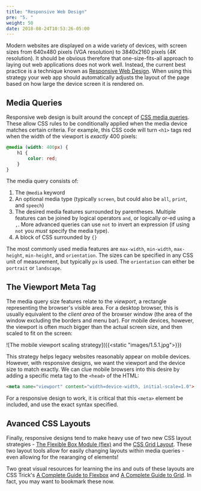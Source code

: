 ```yaml
---
title: "Responsive Web Design"
pre: "5. "
weight: 50
date: 2018-08-24T10:53:26-05:00
---
```

Modern websites are displayed on a wide variety of devices, with screen sizes from 640x480 pixels (VGA resolution) to 3840x2160 pixels (4K resolution). It should be obvious therefore that one-size-fits-all approach to laying out web applications does not work well.  Instead, the current best practice is a technique known as [Responsive Web Design](https://en.wikipedia.org/wiki/Responsive_web_design).  When using this strategy your web app should automatically adjusts the layout of the page based on how large the device screen it is rendered on.

## Media Queries

Responsive web design is built around the concept of [CSS media queries](https://developer.mozilla.org/en-US/docs/Web/CSS/Media_Queries/Using_media_queries).  These allow CSS rules to be conditionally applied when the media device matches certain criteria.  For example, this CSS code will turn `<h1>` tags red when the width of the viewport is _exactly_ 400 pixels:

```css
@media (width: 400px) {
    h1 {
        color: red;
    }
}
```

The media query consists of:
1. The `@media` keyword
2. An optional media type (typically `screen`, but could also be `all`, `print`, and `speech`)
3. The desired media features surrounded by parentheses.  Multiple features can be joined by logical operators `and`, or logically or-ed using a `,`.  More advanced queries can use `not` to invert an expression (if using `not` you _must_ specify the media type).
4. A block of CSS surrounded by `{}` 

The most commonly used media features are `max-width`, `min-width`, `max-height`, `min-height`, and `orientation`. The sizes can be specified in any CSS unit of measurement, but typically `px` is used.  The `orientation` can either be `portrait` or `landscape`.

## The Viewport Meta Tag

The media query size features relate to the _viewport_, a rectangle representing the browser's visible area.  For a desktop browser, this is usually equivalent to the _client area_ of the browser window (the area of the window excluding the borders and menu bar).  For mobile devices, however, the viewport is often much bigger than the actual screen size, and then scaled to fit on the screen:

![The mobile viewport scaling strategy]({{<static "images/1.5.1.jpg">}})

This strategy helps legacy websites reasonably appear on mobile devices.  However, with responsive designs, we want the viewport and the device size to match exactly.  We can clue mobile browsers into this desire by adding a specific meta tag to the `<head>` of the HTML:

```html
<meta name="viewport" content="width=device-width, initial-scale=1.0">
```

For a responsive design to work, it is critical that this `<meta>` element be included, and use the exact syntax specified.

## Avanced CSS Layouts

Finally, responsive designs tend to make heavy use of two new CSS layout strategies - [The Flexible Box Module (flex)](https://developer.mozilla.org/en-US/docs/Web/CSS/CSS_Flexible_Box_Layout/Basic_Concepts_of_Flexbox) and the [CSS Grid Layout](https://developer.mozilla.org/en-US/docs/Web/CSS/CSS_Grid_Layout).  These two layout tools allow for easily changing layouts within media queries - even allowing for the rearanging of elements!

Two great visual resources for learning the ins and outs of these layouts are CSS Trick's [A Complete Guide to Flexbox](https://css-tricks.com/snippets/css/a-guide-to-flexbox/) and [A Complete Guide to Grid](https://css-tricks.com/snippets/css/complete-guide-grid/).  In fact, you may want to bookmark these now.